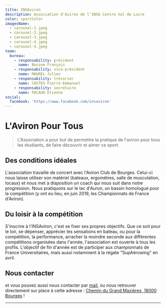 ```yaml
---
title: INSAviron
description: Association d'Aviron de l'INSA Centre Val de Loire
color: sportColor
imagesName:
  - carousel-1.jpeg
  - carousel-2.jpeg
  - carousel-3.jpeg
  - carousel-4.jpeg
  - carousel-5.jpeg
team:
  bureau:
    - responsability: président
      name: Bonzom François
    - responsability: vice-président
      name: MAUREL Julien
    - responsability: trésorier
      name: CASTEX Pierre-Emmanuel
    - responsability: secrétaire
      name: PACAUD Etienne
social:
  facebook: 'https://www.facebook.com/insaviron'
---
```


# L'Aviron Pour Tous

> L'Association a pour but de permettre la pratique de l'aviron pour tous les
> étudiants, de faire découvrir et aimer ce sport.

## Des conditions idéales

L'association travaille de concert avec l'Aviron Club de Bourges. Celui-ci nous
laisse utiliser son matériel (bateaux, ergomètres, salle de musculation, locaux)
et nous met à disposition un coach qui nous suit dans notre progression. Nous
pratiquons sur le lac d'Auron, un bassin homologué pour la compétition (y ont eu
lieu, en juin 2019, les Championnats de France d'Aviron).

<campus-center>
  <campus-carousel :names="imagesName" folder-name="federation/sport/insaviron"></campus-carousel>
</campus-center>

## Du loisir à la compétition

S'inscrire à l'INSAviron, c'est se fixer ses propres objectifs. Que ce soit pour
le loir, se dépenser, apprécier les sensations en bateau, ou pour la
compétition, la performance, arracher la moindre seconde aux différentes
compétitions organisées dans l'année, l'association est ouverte à tous les
profils. L'objectif de fin d'année est de participer aux championnats de France
Universitaires, mais aussi notamment à la régate "SupAérowing" en avril.

## Nous contacter

<campus-social :social="social" :color="color"></campus-social>

et vous pouvez aussi nous contacter par
[mail](mailto:francois.bonzom@insa-cvl.fr), ou nous retrouver directement sur
place à cette adresse :
[Chemin du Grand Mazières, 18000 Bourges](https://goo.gl/maps/NiU45TfXyva8yjfD6)
!

---

<campus-team :team="team" :color="color"></campus-team>

